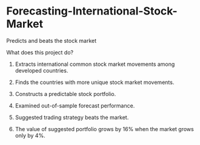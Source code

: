 # Forecasting-International-Stock-Market
Predicts and beats the stock market


What does this project do?

1. Extracts international common stock market movements among developed countries.

2. Finds the countries with more unique stock market movements.

3. Constructs a predictable stock portfolio.

4. Examined out-of-sample forecast performance.

5. Suggested trading strategy beats the market.

6. The value of suggested portfolio grows by 16% when the market grows only by 4%.

